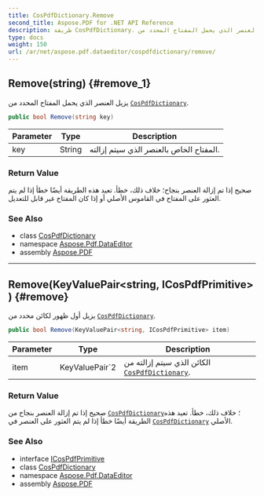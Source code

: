 ```yaml
---
title: CosPdfDictionary.Remove
second_title: Aspose.PDF for .NET API Reference
description: طريقة CosPdfDictionary. يزيل العنصر الذي يحمل المفتاح المحدد من CosPdfDictionary
type: docs
weight: 150
url: /ar/net/aspose.pdf.dataeditor/cospdfdictionary/remove/
---
```

## Remove(string) {#remove_1}

يزيل العنصر الذي يحمل المفتاح المحدد من [`CosPdfDictionary`](../).

```csharp
public bool Remove(string key)
```

| Parameter | Type | Description |
| --- | --- | --- |
| key | String | المفتاح الخاص بالعنصر الذي سيتم إزالته. |

### Return Value

صحيح إذا تم إزالة العنصر بنجاح؛ خلاف ذلك، خطأ. تعيد هذه الطريقة أيضًا خطأ إذا لم يتم العثور على المفتاح في القاموس الأصلي أو إذا كان المفتاح غير قابل للتعديل.

### See Also

* class [CosPdfDictionary](../)
* namespace [Aspose.Pdf.DataEditor](../../../aspose.pdf.dataeditor/)
* assembly [Aspose.PDF](../../../)

---

## Remove(KeyValuePair&lt;string, ICosPdfPrimitive&gt;) {#remove}

يزيل أول ظهور لكائن محدد من [`CosPdfDictionary`](../).

```csharp
public bool Remove(KeyValuePair<string, ICosPdfPrimitive> item)
```

| Parameter | Type | Description |
| --- | --- | --- |
| item | KeyValuePair`2 | الكائن الذي سيتم إزالته من [`CosPdfDictionary`](../). |

### Return Value

صحيح إذا تم إزالة العنصر بنجاح من [`CosPdfDictionary`](../)؛ خلاف ذلك، خطأ. تعيد هذه الطريقة أيضًا خطأ إذا لم يتم العثور على العنصر في [`CosPdfDictionary`](../) الأصلي.

### See Also

* interface [ICosPdfPrimitive](../../icospdfprimitive/)
* class [CosPdfDictionary](../)
* namespace [Aspose.Pdf.DataEditor](../../../aspose.pdf.dataeditor/)
* assembly [Aspose.PDF](../../../)